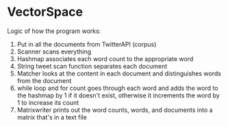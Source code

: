 VectorSpace
============================
Logic of how the program works:
1. Put in all the documents from TwitterAPI (corpus)
2. Scanner scans everything
3. Hashmap associates each word count to the appropriate word
4. String tweet scan function separates each document
5. Matcher looks at the content in each document and distinguishes words from the document
6. while loop and for count goes through each word and adds the word to the hashmap by 1 if it doesn't exist, otherwise it increments the word by 1 to increase its count
7. Matrixwriter prints out the word counts, words, and documents into a matrix that's in a text file